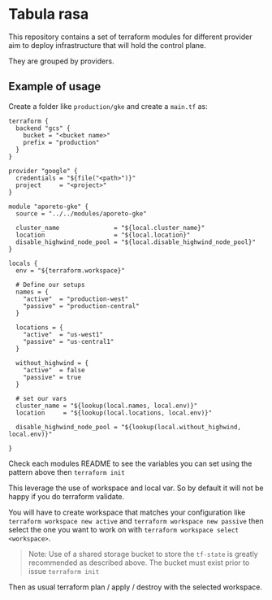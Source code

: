# Tabula rasa

This repository contains a set of terraform modules for different provider aim to deploy infrastructure that will hold the control plane.

They are grouped by providers.

## Example of usage

Create a folder like `production/gke` and create a `main.tf` as:

```hcl
terraform {
  backend "gcs" {
    bucket = "<bucket name>"
    prefix = "production"
  }
}

provider "google" {
  credentials = "${file("<path>")}"
  project     = "<project>"
}

module "aporeto-gke" {
  source = "../../modules/aporeto-gke"

  cluster_name               = "${local.cluster_name}"
  location                   = "${local.location}"
  disable_highwind_node_pool = "${local.disable_highwind_node_pool}"
}

locals {
  env = "${terraform.workspace}"

  # Define our setups
  names = {
    "active"  = "production-west"
    "passive" = "production-central"
  }

  locations = {
    "active"  = "us-west1"
    "passive" = "us-central1"
  }

  without_highwind = {
    "active"  = false
    "passive" = true
  }

  # set our vars
  cluster_name = "${lookup(local.names, local.env)}"
  location     = "${lookup(local.locations, local.env)}"

  disable_highwind_node_pool = "${lookup(local.without_highwind, local.env)}"

}
```

Check each modules README to see the variables you can set using the pattern above then `terraform init`

This leverage the use of workspace and local var. So by default it will not be happy if you do terraform validate.

You will have to create workspace that matches your configuration like `terraform workspace new active` and `terraform workspace new passive` then select the one you want to work on with `terraform workspace select <workspace>`.

> Note: Use of a shared storage bucket to store the `tf-state` is greatly recommended as described above. The bucket must exist prior to issue `terraform init`

Then as usual terraform plan / apply / destroy with the selected workspace.
